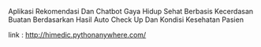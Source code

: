 Aplikasi Rekomendasi Dan Chatbot Gaya Hidup Sehat Berbasis Kecerdasan Buatan Berdasarkan Hasil Auto Check Up Dan Kondisi Kesehatan Pasien

link :
http://himedic.pythonanywhere.com/
